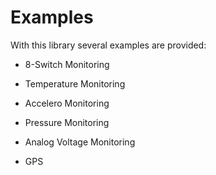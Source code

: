 # Examples

With this library several examples are provided:

- 8-Switch Monitoring

- Temperature Monitoring

- Accelero Monitoring

- Pressure Monitoring

- Analog Voltage Monitoring

- GPS


